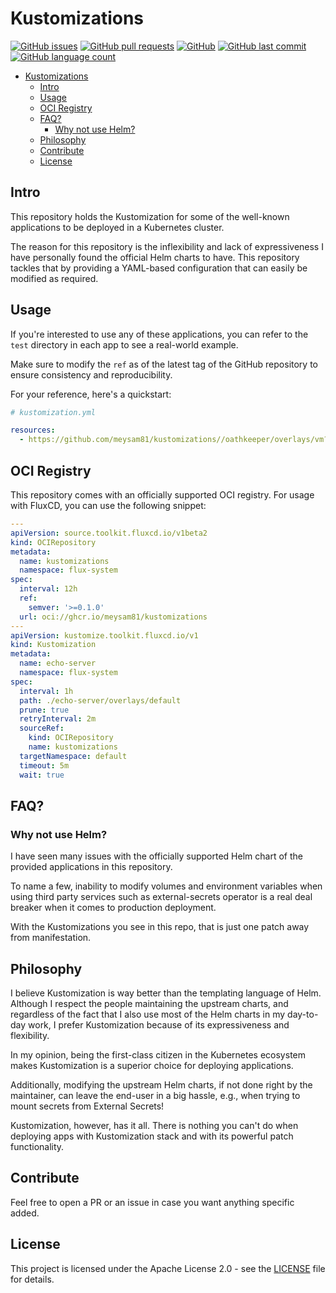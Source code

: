 # Kustomizations

[![GitHub issues](https://img.shields.io/github/issues/meysam81/kustomizations)](https://github.com/meysam81/kustomizations/issues)
[![GitHub pull requests](https://img.shields.io/github/issues-pr/meysam81/kustomizations)](https://github.com/meysam81/kustomizations/pulls)
[![GitHub](https://img.shields.io/github/license/meysam81/kustomizations)](https://github.com/meysam81/kustomizations/blob/main/LICENSE)
[![GitHub last commit](https://img.shields.io/github/last-commit/meysam81/kustomizations)](https://github.com/meysam81/kustomizations/commits/main)
[![GitHub language count](https://img.shields.io/github/languages/count/meysam81/kustomizations)](https://github.com/meysam81/kustomizations)

<!-- START doctoc generated TOC please keep comment here to allow auto update -->
<!-- DON'T EDIT THIS SECTION, INSTEAD RE-RUN doctoc TO UPDATE -->

- [Kustomizations](#kustomizations)
  - [Intro](#intro)
  - [Usage](#usage)
  - [OCI Registry](#oci-registry)
  - [FAQ?](#faq)
    - [Why not use Helm?](#why-not-use-helm)
  - [Philosophy](#philosophy)
  - [Contribute](#contribute)
  - [License](#license)

<!-- END doctoc generated TOC please keep comment here to allow auto update -->

## Intro

This repository holds the Kustomization for some of the well-known applications
to be deployed in a Kubernetes cluster.

The reason for this repository is the inflexibility and lack of expressiveness
I have personally found the official Helm charts to have. This repository
tackles that by providing a YAML-based configuration that can easily be
modified as required.

## Usage

If you're interested to use any of these applications, you can refer to the
`test` directory in each app to see a real-world example.

Make sure to modify the `ref` as of the latest tag of the GitHub repository to
ensure consistency and reproducibility.

For your reference, here's a quickstart:

```yaml
# kustomization.yml

resources:
  - https://github.com/meysam81/kustomizations//oathkeeper/overlays/vm?ref=v1.3.1&timeout=5m
```

## OCI Registry

This repository comes with an officially supported OCI registry. For usage with
FluxCD, you can use the following snippet:

```yaml
---
apiVersion: source.toolkit.fluxcd.io/v1beta2
kind: OCIRepository
metadata:
  name: kustomizations
  namespace: flux-system
spec:
  interval: 12h
  ref:
    semver: '>=0.1.0'
  url: oci://ghcr.io/meysam81/kustomizations
---
apiVersion: kustomize.toolkit.fluxcd.io/v1
kind: Kustomization
metadata:
  name: echo-server
  namespace: flux-system
spec:
  interval: 1h
  path: ./echo-server/overlays/default
  prune: true
  retryInterval: 2m
  sourceRef:
    kind: OCIRepository
    name: kustomizations
  targetNamespace: default
  timeout: 5m
  wait: true
```

## FAQ?

### Why not use Helm?

I have seen many issues with the officially supported Helm chart of the provided
applications in this repository.

To name a few, inability to modify volumes and environment variables when
using third party services such as external-secrets operator is a real deal
breaker when it comes to production deployment.

With the Kustomizations you see in this repo, that is just one patch away from
manifestation.

## Philosophy

I believe Kustomization is way better than the templating language of Helm.
Although I respect the people maintaining the upstream charts, and regardless
of the fact that I also use most of the Helm charts in my day-to-day work, I
prefer Kustomization because of its expressiveness and flexibility.

In my opinion, being the first-class citizen in the Kubernetes ecosystem makes
Kustomization is a superior choice for deploying applications.

Additionally, modifying the upstream Helm charts, if not done right by the
maintainer, can leave the end-user in a big hassle, e.g., when trying to mount
secrets from External Secrets!

Kustomization, however, has it all. There is nothing you can't do when
deploying apps with Kustomization stack and with its powerful patch
functionality.

## Contribute

Feel free to open a PR or an issue in case you want anything specific added.

## License

This project is licensed under the Apache License 2.0 - see the
[LICENSE](LICENSE) file for details.
